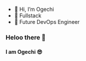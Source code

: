 - 👋 Hi, I’m Ogechi
- 👀 Fullstack
- 🌱 Future DevOps Engineer

### Heloo there 👋

#### I am Ogechi 😎

<!---
Dev-Ogechi/Dev-Ogechi is a ✨ special ✨ repository because its `README.md` (this file) appears on your GitHub profile.
You can click the Preview link to take a look at your changes.
--->
